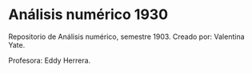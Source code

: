 # Análisis numérico 1930
Repositorio de Análisis numérico, semestre 1903. Creado por: Valentina Yate.

Profesora: Eddy Herrera.

